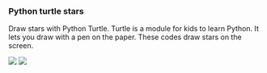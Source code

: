 
### Python turtle stars

Draw stars with Python Turtle. Turtle is a module for kids to learn Python.
It lets you draw with a pen on the paper.
These codes draw stars on the screen.

<img src="turtle.png">
<img src="turtle2.png">
